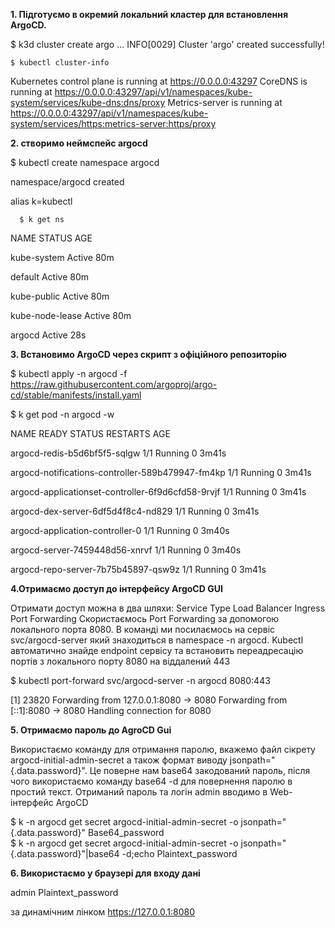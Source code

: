 **1. Підготуємо в окремий локальний кластер для встановлення ArgoCD.**

$ k3d cluster create argo
... 
INFO[0029] Cluster 'argo' created successfully!

    $ kubectl cluster-info

Kubernetes control plane is running at https://0.0.0.0:43297
CoreDNS is running at https://0.0.0.0:43297/api/v1/namespaces/kube-system/services/kube-dns:dns/proxy
Metrics-server is running at https://0.0.0.0:43297/api/v1/namespaces/kube-system/services/https:metrics-server:https/proxy

**2. створимо неймспейс argocd**
   
   $ kubectl create namespace argocd
   
namespace/argocd created

alias k=kubectl

      $ k get ns
      
NAME              STATUS   AGE

kube-system       Active   80m

default           Active   80m

kube-public       Active   80m

kube-node-lease   Active   80m

argocd            Active   28s

**3. Встановимо ArgoCD через скрипт з офіційного репозиторію**

$ kubectl apply -n argocd -f https://raw.githubusercontent.com/argoproj/argo-cd/stable/manifests/install.yaml

$ k get pod -n argocd -w

NAME                                                READY   STATUS    RESTARTS   AGE

argocd-redis-b5d6bf5f5-sqlgw                        1/1     Running   0          3m41s

argocd-notifications-controller-589b479947-fm4kp    1/1     Running   0          3m41s

argocd-applicationset-controller-6f9d6cfd58-9rvjf   1/1     Running   0          3m41s

argocd-dex-server-6df5d4f8c4-nd829                  1/1     Running   0          3m41s

argocd-application-controller-0                     1/1     Running   0          3m40s

argocd-server-7459448d56-xnrvf                      1/1     Running   0          3m40s

argocd-repo-server-7b75b45897-qsw9z                 1/1     Running   0          3m41s


**4.Отримаємо доступ до інтерфейсу ArgoCD GUI**

Отримати доступ можна в два шляхи:
Service Type Load Balancer
Ingress
Port Forwarding
Скористаємось Port Forwarding за допомогою локального порта 8080. В команді ми посилаємось на сервіс svc/argocd-server який знаходиться в namespace -n argocd. Kubectl автоматично знайде endpoint сервісу та встановить переадресацію портів з локального порту 8080 на віддалений 443

$ kubectl port-forward svc/argocd-server -n argocd 8080:443

[1] 23820
Forwarding from 127.0.0.1:8080 -> 8080
Forwarding from [::1]:8080 -> 8080
Handling connection for 8080

**5. Отримаємо пароль до AgroCD Gui**
 
Використаємо команду для отримання паролю, вкажемо файл сікрету argocd-initial-admin-secret а також формат виводу jsonpath="{.data.password}". Це поверне нам base64 закодований пароль, після чого використаємо команду base64 -d для повернення паролю в простий текст. Отриманий пароль та логін admin вводимо в Web-інтерфейс ArgoCD

$ k -n argocd get secret argocd-initial-admin-secret -o jsonpath="{.data.password}"
Base64_password                                                                                                       
$ k -n argocd get secret argocd-initial-admin-secret -o jsonpath="{.data.password}"|base64 -d;echo
Plaintext_password

**6. Використаємо у браузері для входу дані**

admin Plaintext_password

за динамічним лінком https://127.0.0.1:8080 


